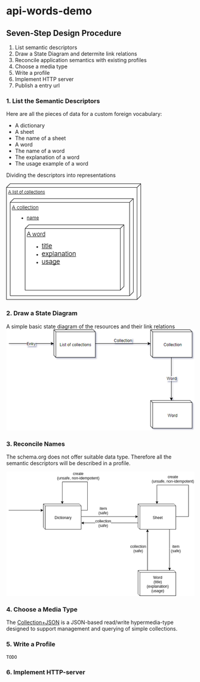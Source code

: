 # api-words-demo

## Seven-Step Design Procedure
1. List semantic descriptors
2. Draw a State Diagram and determite link relations
3. Reconcile application semantics with existing profiles
4. Choose a media type
5. Write a profile
6. Implement HTTP server
7. Publish a entry url

### 1. List the Semantic Descriptors
Here are all the pieces of data for a custom foreign vocabulary:
* A dictionary
* A sheet
* The name of a sheet
* A word
* The name of a word
* The explanation of a word
* The usage example of a word

Dividing the descriptors into representations

![Data representations](docs/data-representations.png)


### 2. Draw a State Diagram
A simple basic state diagram of the resources and their link relations
![State Diagram](docs/state-diagram.png)

### 3. Reconcile Names
The schema.org does not offer suitable data type. Therefore all the semantic descriptors will be described in a profile.

![State Diagram](docs/reconciled.png)

### 4. Choose a Media Type
The [Collection+JSON](https://github.com/collection-json/spec) is a JSON-based read/write hypermedia-type designed to support management and querying of simple collections.

### 5. Write a Profile
    TODO
### 6. Implement HTTP-server